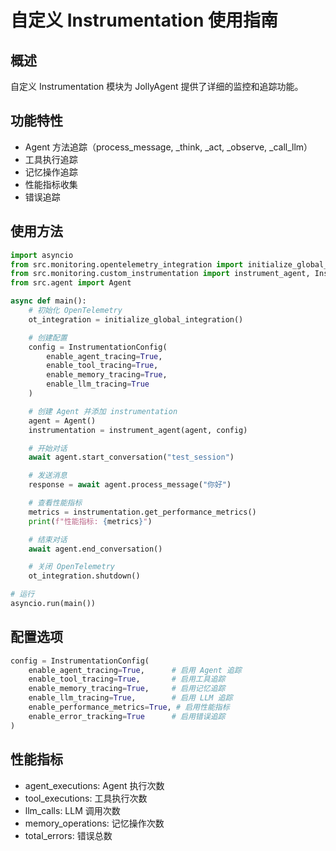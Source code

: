 # 自定义 Instrumentation 使用指南

## 概述

自定义 Instrumentation 模块为 JollyAgent 提供了详细的监控和追踪功能。

## 功能特性

- Agent 方法追踪（process_message, \_think, \_act, \_observe, \_call_llm）
- 工具执行追踪
- 记忆操作追踪
- 性能指标收集
- 错误追踪

## 使用方法

```python
import asyncio
from src.monitoring.opentelemetry_integration import initialize_global_integration
from src.monitoring.custom_instrumentation import instrument_agent, InstrumentationConfig
from src.agent import Agent

async def main():
    # 初始化 OpenTelemetry
    ot_integration = initialize_global_integration()

    # 创建配置
    config = InstrumentationConfig(
        enable_agent_tracing=True,
        enable_tool_tracing=True,
        enable_memory_tracing=True,
        enable_llm_tracing=True
    )

    # 创建 Agent 并添加 instrumentation
    agent = Agent()
    instrumentation = instrument_agent(agent, config)

    # 开始对话
    await agent.start_conversation("test_session")

    # 发送消息
    response = await agent.process_message("你好")

    # 查看性能指标
    metrics = instrumentation.get_performance_metrics()
    print(f"性能指标: {metrics}")

    # 结束对话
    await agent.end_conversation()

    # 关闭 OpenTelemetry
    ot_integration.shutdown()

# 运行
asyncio.run(main())
```

## 配置选项

```python
config = InstrumentationConfig(
    enable_agent_tracing=True,      # 启用 Agent 追踪
    enable_tool_tracing=True,       # 启用工具追踪
    enable_memory_tracing=True,     # 启用记忆追踪
    enable_llm_tracing=True,        # 启用 LLM 追踪
    enable_performance_metrics=True, # 启用性能指标
    enable_error_tracking=True      # 启用错误追踪
)
```

## 性能指标

- agent_executions: Agent 执行次数
- tool_executions: 工具执行次数
- llm_calls: LLM 调用次数
- memory_operations: 记忆操作次数
- total_errors: 错误总数
